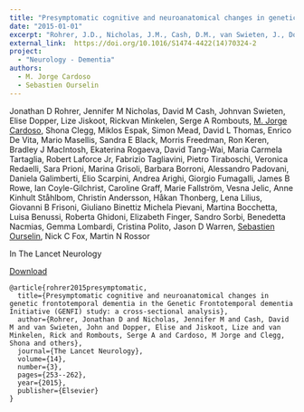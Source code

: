 ```yaml
---
title: "Presymptomatic cognitive and neuroanatomical changes in genetic frontotemporal dementia in the Genetic Frontotemporal dementia Initiative (GENFI) study: a cross-sectional analysis"
date: "2015-01-01"
excerpt: "Rohrer, J.D., Nicholas, J.M., Cash, D.M., van Swieten, J., Dopper, E., Jiskoot, L., van Minkelen, R., Rombouts, S.A., Cardoso, M.J., Clegg, S. and Espak, M., 2015. The Lancet Neurology, 14(3), pp.253-262."
external_link:  https://doi.org/10.1016/S1474-4422(14)70324-2
project:
  - "Neurology - Dementia"
authors:
  - M. Jorge Cardoso
  - Sebastien Ourselin
---
```

Jonathan D Rohrer, Jennifer M Nicholas, David M Cash, Johnvan Swieten, Elise Dopper, Lize Jiskoot, Rickvan Minkelen, Serge A Rombouts, [M. Jorge Cardoso](/people/jorge_cardoso), Shona Clegg,  Miklos Espak, Simon Mead, David L Thomas, Enrico De Vita, Mario Masellis, Sandra E Black, Morris Freedman, Ron Keren, Bradley J MacIntosh, Ekaterina Rogaeva, David Tang-Wai, Maria Carmela Tartaglia, Robert Laforce Jr, Fabrizio Tagliavini, Pietro Tiraboschi, Veronica Redaelli, Sara Prioni, Marina Grisoli, Barbara Borroni, Alessandro Padovani, Daniela Galimberti, Elio Scarpini, Andrea Arighi, Giorgio Fumagalli, James B Rowe, Ian Coyle-Gilchrist, Caroline Graff, Marie Fallström, Vesna Jelic, Anne Kinhult Ståhlbom, Christin Andersson, Håkan Thonberg, Lena Lilius, Giovanni B Frisoni, Giuliano Binettiz Michela Pievani, Martina Bocchetta, Luisa Benussi, Roberta Ghidoni, Elizabeth Finger, Sandro Sorbi, Benedetta Nacmias, Gemma Lombardi, Cristina Polito, Jason D Warren, [Sebastien Ourselin](/people/seb_ourselin), Nick C Fox, Martin N Rossor

In The Lancet Neurology

<a href="{{page.external_link}}" target="_blank"> Download </a>

```
@article{rohrer2015presymptomatic,
  title={Presymptomatic cognitive and neuroanatomical changes in genetic frontotemporal dementia in the Genetic Frontotemporal dementia Initiative (GENFI) study: a cross-sectional analysis},
  author={Rohrer, Jonathan D and Nicholas, Jennifer M and Cash, David M and van Swieten, John and Dopper, Elise and Jiskoot, Lize and van Minkelen, Rick and Rombouts, Serge A and Cardoso, M Jorge and Clegg, Shona and others},
  journal={The Lancet Neurology},
  volume={14},
  number={3},
  pages={253--262},
  year={2015},
  publisher={Elsevier}
}
```

